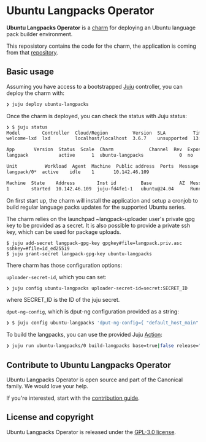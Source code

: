 # Ubuntu Langpacks Operator


**Ubuntu Langpacks Operator** is a [charm](https://juju.is/charms-architecture) for deploying an Ubuntu language pack builder environment.

This reposistory contains the code for the charm, the application is coming from that [repository](https://git.launchpad.net/langpack-o-matic).

## Basic usage

Assuming you have access to a bootstrapped [Juju](https://juju.is) controller, you can deploy the charm with:

```bash
❯ juju deploy ubuntu-langpacks
```

Once the charm is deployed, you can check the status with Juju status:

```bash
❯ $ juju status
Model        Controller  Cloud/Region         Version  SLA          Timestamp
welcome-lxd  lxd         localhost/localhost  3.6.7    unsupported  13:29:50+02:00

App       Version  Status  Scale  Charm             Channel  Rev  Exposed  Message
langpack           active      1  ubuntu-langpacks             0  no

Unit          Workload  Agent  Machine  Public address  Ports  Message
langpack/0*  active    idle    1       10.142.46.109

Machine  State    Address        Inst id         Base          AZ  Message
1        started  10.142.46.109  juju-fd4fe1-1   ubuntu@24.04      Running
```

On first start up, the charm will install the application and setup a cronjob to build regular language packs updates for the supported Ubuntu series. 

The charm relies on the launchpad ~langpack-uploader user's private gpg key to be provided as a secret.
It is also possible to provide a private ssh key, which can be used for package uploads.

```
$ juju add-secret langpack-gpg-key gpgkey#file=langpack.priv.asc sshkey=#file=id_ed25519
$ juju grant-secret langpack-gpg-key ubuntu-langpacks
```

There charm has those configuration options:

`uploader-secret-id`, which you can set:

```bash
❯ juju config ubuntu-langpacks uploader-secret-id=secret:SECRET_ID
```

where SECRET_ID is the ID of the juju secret.

`dput-ng-config`, which is dput-ng configuration provided as a string:

```bash
❯ $ juju config ubuntu-langpacks 'dput-ng-config={ "default_host_main": "ubuntu", "login": "langpack-uploader", "method": "secure_sftp" }'
```


To build the langpacks, you can use the provided Juju [Action](https://documentation.ubuntu.com/juju/3.6/howto/manage-actions/):

```bash
❯ juju run ubuntu-langpacks/0 build-langpacks base=true|false release="<codename>"
```

## Contribute to Ubuntu Langpacks Operator

Ubuntu Langpacks Operator is open source and part of the Canonical family. We would love your help.

If you're interested, start with the [contribution guide](CONTRIBUTING.md).

## License and copyright

Ubuntu Langpacks Operator is released under the [GPL-3.0 license](LICENSE).
